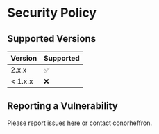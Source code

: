 # Security Policy

## Supported Versions

| Version | Supported          |
| ------- | ------------------ |
| 2.x.x   | :white_check_mark: |
| < 1.x.x   | :x:                |

## Reporting a Vulnerability

Please report issues [here](https://github.com/conorheffron/booking-sys/issues) or contact conorheffron.
